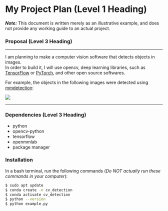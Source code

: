 # My Project Plan (Level 1 Heading)
***Note:*** This document is written merely as an  illustrative example, and does not provide any working guide to an actual project.

### Proposal (Level 3 Heading)
---

I am planning to make a computer vision software that detects objects in images.  
In order to build it, I will use opencv, deep learning libraries, such as [TensorFlow](https://www.tensorflow.org/?hl=ko) or [PyTorch](https://pytorch.org/), and other open source softwares.  

For example, the objects in the following images were detected using [mmdetection](https://github.com/open-mmlab/mmdetection):

![](https://user-images.githubusercontent.com/12907710/137271636-56ba1cd2-b110-4812-8221-b4c120320aa9.png)

---

### Dependencies (Level 3 Heading)
- python
- opencv-python
- tensorflow
- openmmlab
- package manager

### Installation
In a bash terminal, run the following commands (*Do NOT actually run these commands in your computer*):

```sh
$ sudo apt update
$ conda create -n cv_detection
$ conda activate cv_detection
$ python --version
$ python example.py
```
